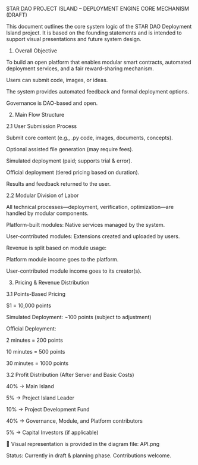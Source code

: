 STAR DAO PROJECT ISLAND – DEPLOYMENT ENGINE CORE MECHANISM (DRAFT)

This document outlines the core system logic of the STAR DAO Deployment Island project. It is based on the founding statements and is intended to support visual presentations and future system design.

1. Overall Objective

To build an open platform that enables modular smart contracts, automated deployment services, and a fair reward-sharing mechanism.

Users can submit code, images, or ideas.

The system provides automated feedback and formal deployment options.

Governance is DAO-based and open.

2. Main Flow Structure

2.1 User Submission Process

Submit core content (e.g., .py code, images, documents, concepts).

Optional assisted file generation (may require fees).

Simulated deployment (paid; supports trial & error).

Official deployment (tiered pricing based on duration).

Results and feedback returned to the user.

2.2 Modular Division of Labor

All technical processes—deployment, verification, optimization—are handled by modular components.

Platform-built modules: Native services managed by the system.

User-contributed modules: Extensions created and uploaded by users.

Revenue is split based on module usage:

Platform module income goes to the platform.

User-contributed module income goes to its creator(s).

3. Pricing & Revenue Distribution

3.1 Points-Based Pricing

$1 = 10,000 points

Simulated Deployment: ~100 points (subject to adjustment)

Official Deployment:

2 minutes = 200 points

10 minutes = 500 points

30 minutes = 1000 points

3.2 Profit Distribution (After Server and Basic Costs)

40% → Main Island

5% → Project Island Leader

10% → Project Development Fund

40% → Governance, Module, and Platform contributors

5% → Capital Investors (if applicable)

📄 Visual representation is provided in the diagram file: API.png

Status: Currently in draft & planning phase. Contributions welcome.

